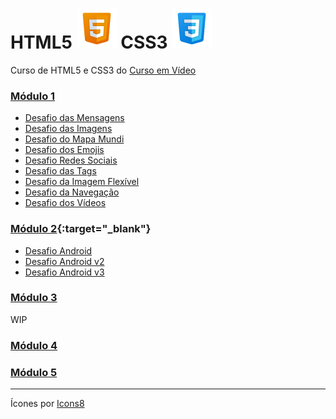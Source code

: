 # HTML5 ![HTML5](imgs/icons8-html5.svg) CSS3 ![CSS3](imgs/icons8-css3.svg)

Curso de HTML5 e CSS3 do [Curso em Vídeo](https://www.cursoemvideo.com/)

### [Módulo 1](https://www.cursoemvideo.com/curso/html5-css3-modulo1/)

- [Desafio das Mensagens](https://thiagohsgouvea.github.io/html5css3/d001)
- [Desafio das Imagens](https://thiagohsgouvea.github.io/html5css3/d002)
- [Desafio do Mapa Mundi ](https://thiagohsgouvea.github.io/html5css3/d003)
- [Desafio dos Emojis ](https://thiagohsgouvea.github.io/html5css3/d004)
- [Desafio Redes Sociais](https://thiagohsgouvea.github.io/html5css3/d005)
- [Desafio das Tags](https://thiagohsgouvea.github.io/html5css3/d006)
- [Desafio da Imagem Flexível ](https://thiagohsgouvea.github.io/html5css3/d007)
- [Desafio da Navegação](https://thiagohsgouvea.github.io/html5css3/d008)
- [Desafio dos Vídeos ](https://thiagohsgouvea.github.io/html5css3/d009)

### [Módulo 2](https://www.cursoemvideo.com/curso/curso-html5-e-css3-modulo-2-de-5-40-horas/){:target="\_blank"}

- [Desafio Android](https://thiagohsgouvea.github.io/html5css3/d010)
- [Desafio Android v2](https://thiagohsgouvea.github.io/html5css3/d010v2)
- [Desafio Android v3](https://thiagohsgouvea.github.io/html5css3/d010v3)

### [Módulo 3](https://www.cursoemvideo.com/curso/curso-html5-e-css3-modulo-3-de-5-40-horas/)

WIP

### [Módulo 4](https://www.cursoemvideo.com/curso/curso-html5-e-css3-modulo-4-de-5-40-horas/)

### [Módulo 5](https://www.cursoemvideo.com/curso/curso-html5-e-css3-modulo-5-de-5-40-horas/)

---

Ícones por <a target="_blank" href="https://icons8.com">Icons8</a>
